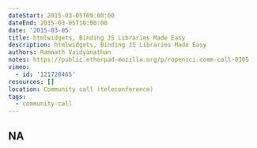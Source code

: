 ```yaml
---
dateStart: 2015-03-05T09:00:00
dateEnd: 2015-03-05T10:00:00
date: '2015-03-05'
title: htmlwidgets, Binding JS Libraries Made Easy
description: htmlwidgets, Binding JS Libraries Made Easy
authors: Ramnath Vaidyanathan
notes: https://public.etherpad-mozilla.org/p/ropensci.comm-call-0305
vimeo:
  - id: '121720465'
resources: []
location: Community call (teleconference)
tags:
  - community-call
---
```

NA
---
